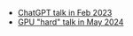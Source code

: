 
<UL>
  <LI><a href="docs/chatGPT.pptx" target=_blank>ChatGPT talk in Feb 2023 </a></LI>
  <LI><a href="docs/hardtalk.pptx" target=_blank>GPU "hard" talk in May 2024 </a></LI>
</UL>  
<!--
<br><a href="cv.docx">a copy of my cv is here</a>

<p><img src="img/piboard.jpg" height="200">
<img src="img/pibox.jpg" height="200">
<img src="img/raspbot.jpg" height="200">

<hr>
<br><img src="img/spacex.jpg" height="200">


-->
<hr>
<p><img src="img/winter.jpeg" height="168"></p>
<p> Eventually, all things merge into one, and a river runs through it.</p>
